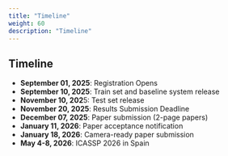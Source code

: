 ```yaml
---
title: "Timeline"
weight: 60
description: "Timeline"
---
```


## Timeline

- **September 01, 2025**: Registration Opens
- **September 10, 2025**: Train set and baseline system release
- **November 10, 202**5: Test set release 
- **November 20, 2025**: Results Submission Deadline
- **December 07, 2025**: Paper submission (2-page papers)
- **January 11, 2026**: Paper acceptance notification
- **January 18, 2026**: Camera-ready paper submission
- **May 4-8, 2026**: ICASSP 2026 in Spain